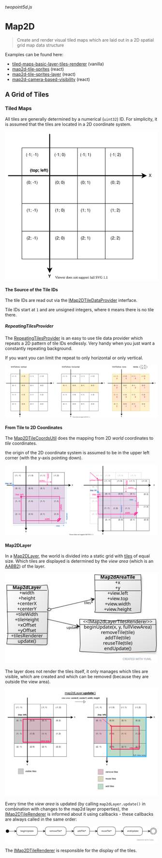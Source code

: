 *twopoint5d.js*
# Map2D

> Create and render visual tiled maps which are laid out in a 2D spatial grid map data structure


Examples can be found here:
- [tiled-maps-basic-layer-tiles-renderer](../examples/vanilla/tiled-maps-basic-layer-tiles-renderer.html) (vanilla)
- [map2d-tile-sprites](../examples/r3f/src/map2d-tile-sprites/map2d-tile-sprites.jsx) (react)
- [map2d-tile-sprites-layer](../examples/r3f/src/map2d-tile-sprites-layer/map2d-tile-sprites-layer.jsx) (react)
- [map2d-camera-based-visibility](../examples/r3f/src/map2d-camera-based-visibility/map2d-camera-based-visibility.jsx) (react)


## A Grid of Tiles

### Tiled Maps

All tiles are generally determined by a numerical (`uint32`) ID.
For simplicity, it is assumed that the tiles are located in a 2D coordinate system.

![the tile coordinates system](tiledMaps/tile-coordinates.svg)

#### The Source of the Tile IDs

The tile IDs are read out via the [IMap2DTileDataProvider](../packages/twopoint5d/src/tiledMaps/IMap2DTileDataProvider.ts) interface.

Tile IDs start at `1` and are unsigned integers, where `0` means there is no tile there.

##### RepeatingTilesProvider

The [RepeatingTilesProvider](../packages/twopoint5d/src/tiledMaps/RepeatingTilesProvider.ts) is an easy to use tile data provider which repeats a 2D pattern of tile IDs endlessly.
Very handy when you just want a constantly repeating background.

If you want you can limit the repeat to only horizontal or only vertical.

![repeating-tiles-provider cheat-sheet](tiledMaps/RepeatingTilesProvider.svg)

#### From Tile to 2D Coordinates

The [Map2DTileCoordsUtil](../packages/twopoint5d/src/tiledMaps/Map2DTileCoordsUtil.ts) does the mapping from 2D _world_ coordinates to _tile_ coordinates.

the origin of the 2D coordinate system is assumed to be in the upper left corner (with the y-axis pointing down).

![map2d-tile-coords-util cheat-sheet](tiledMaps/Map2dTileCoordsUtil.svg)

#### Map2DLayer

In a [Map2DLayer](../packages/twopoint5d/src/tiledMaps/Map2DLayer.ts), the world is divided into a static grid with [tiles](../packages/twopoint5d/src/tiledMaps/Map2DTile.ts) of equal size.
Which tiles are displayed is determined by the _view area_ (which is an [AABB2](../packages/twopoint5d/src/tiledMaps/AABB2.ts)) of the layer.

![Map2dLayer class diagram](tiledMaps/Map2dLayer.svg)

The layer does not render the tiles itself, it only manages which tiles are visible, which are created and which can be removed (because they are outside the view area).

![Map2dLayer update](tiledMaps/Map2dLayer-renderViewArea.svg)

Every time the _view area_ is updated (by calling `map2dLayer.update()` in combination with changes to the map2d layer properties), the [IMap2DTileRenderer](../packages/twopoint5d/src/tiledMaps/IMap2DTileRenderer.ts) is informed about it using callbacks - these callbacks are always called in the same order:

![Map2dLayer update view area](tiledMaps/Map2dLayer-update-view-area.svg)

The [IMap2DTileRenderer](../packages/twopoint5d/src/tiledMaps/IMap2DTileRenderer.ts) is responsible for the display of the tiles.
